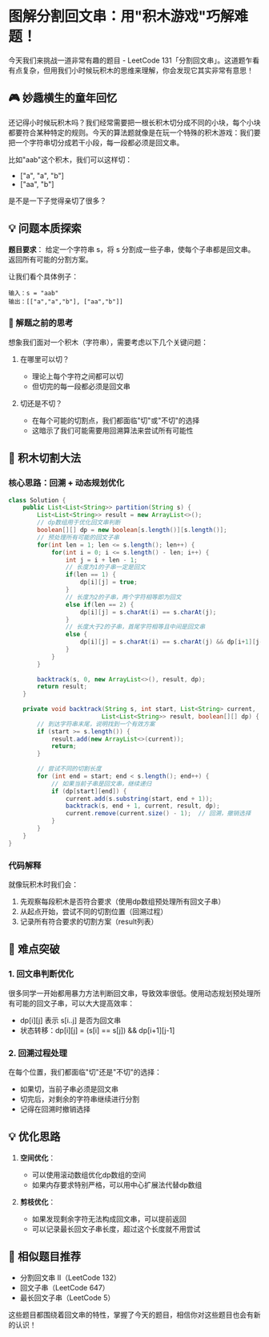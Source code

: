 # 图解分割回文串：用"积木游戏"巧解难题！

今天我们来挑战一道非常有趣的题目 - LeetCode 131「分割回文串」。这道题乍看有点复杂，但用我们小时候玩积木的思维来理解，你会发现它其实非常有意思！

## 🎮 妙趣横生的童年回忆

还记得小时候玩积木吗？我们经常需要把一根长积木切分成不同的小块，每个小块都要符合某种特定的规则。今天的算法题就像是在玩一个特殊的积木游戏：我们要把一个字符串切分成若干小段，每一段都必须是回文串。

比如"aab"这个积木，我们可以这样切：
- ["a", "a", "b"]
- ["aa", "b"]

是不是一下子觉得亲切了很多？

## 💡 问题本质探索

**题目要求**：
给定一个字符串 s，将 s 分割成一些子串，使每个子串都是回文串。返回所有可能的分割方案。

让我们看个具体例子：
```
输入：s = "aab"
输出：[["a","a","b"], ["aa","b"]]
```

### 🤔 解题之前的思考

想象我们面对一个积木（字符串），需要考虑以下几个关键问题：

1. 在哪里可以切？
   - 理论上每个字符之间都可以切
   - 但切完的每一段都必须是回文串
   
2. 切还是不切？
   - 在每个可能的切割点，我们都面临"切"或"不切"的选择
   - 这暗示了我们可能需要用回溯算法来尝试所有可能性

## 🚀 积木切割大法

### 核心思路：回溯 + 动态规划优化

```java
class Solution {
    public List<List<String>> partition(String s) {
        List<List<String>> result = new ArrayList<>();
        // dp数组用于优化回文串判断
        boolean[][] dp = new boolean[s.length()][s.length()];
        // 预处理所有可能的回文子串
        for(int len = 1; len <= s.length(); len++) {
            for(int i = 0; i <= s.length() - len; i++) {
                int j = i + len - 1;
                // 长度为1的子串一定是回文
                if(len == 1) {
                    dp[i][j] = true;
                }
                // 长度为2的子串，两个字符相等即为回文
                else if(len == 2) {
                    dp[i][j] = s.charAt(i) == s.charAt(j);
                }
                // 长度大于2的子串，首尾字符相等且中间是回文串
                else {
                    dp[i][j] = s.charAt(i) == s.charAt(j) && dp[i+1][j-1];
                }
            }
        }
        
        backtrack(s, 0, new ArrayList<>(), result, dp);
        return result;
    }
    
    private void backtrack(String s, int start, List<String> current, 
                          List<List<String>> result, boolean[][] dp) {
        // 到达字符串末尾，说明找到一个有效方案
        if (start >= s.length()) {
            result.add(new ArrayList<>(current));
            return;
        }
        
        // 尝试不同的切割长度
        for (int end = start; end < s.length(); end++) {
            // 如果当前子串是回文串，继续递归
            if (dp[start][end]) {
                current.add(s.substring(start, end + 1));
                backtrack(s, end + 1, current, result, dp);
                current.remove(current.size() - 1);  // 回溯，撤销选择
            }
        }
    }
}
```

### 代码解释

就像玩积木时我们会：
1. 先观察每段积木是否符合要求（使用dp数组预处理所有回文子串）
2. 从起点开始，尝试不同的切割位置（回溯过程）
3. 记录所有符合要求的切割方案（result列表）

## 🎯 难点突破

### 1. 回文串判断优化
很多同学一开始都用暴力方法判断回文串，导致效率很低。使用动态规划预处理所有可能的回文子串，可以大大提高效率：
- dp[i][j] 表示 s[i..j] 是否为回文串
- 状态转移：dp[i][j] = (s[i] == s[j]) && dp[i+1][j-1]

### 2. 回溯过程处理
在每个位置，我们都面临"切"还是"不切"的选择：
- 如果切，当前子串必须是回文串
- 切完后，对剩余的字符串继续进行分割
- 记得在回溯时撤销选择

## 💡 优化思路

1. **空间优化**：
   - 可以使用滚动数组优化dp数组的空间
   - 如果内存要求特别严格，可以用中心扩展法代替dp数组

2. **剪枝优化**：
   - 如果发现剩余字符无法构成回文串，可以提前返回
   - 可以记录最长回文子串长度，超过这个长度就不用尝试

## 🔄 相似题目推荐

- 分割回文串 II（LeetCode 132）
- 回文子串（LeetCode 647）
- 最长回文子串（LeetCode 5）

这些题目都围绕着回文串的特性，掌握了今天的题目，相信你对这些题目也会有新的认识！







  